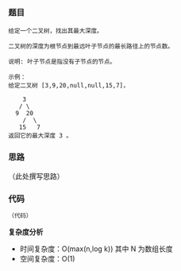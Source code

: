 ### 题目

```
给定一个二叉树，找出其最大深度。

二叉树的深度为根节点到最远叶子节点的最长路径上的节点数。

说明: 叶子节点是指没有子节点的节点。

示例：
给定二叉树 [3,9,20,null,null,15,7]，

    3
   / \
  9  20
    /  \
   15   7
返回它的最大深度 3 。

```

### 思路

（此处撰写思路）

### 代码

```typescript
（代码）
```

**复杂度分析**

- 时间复杂度：O(max(n,log k)) 其中 N 为数组长度
- 空间复杂度：O(1)
